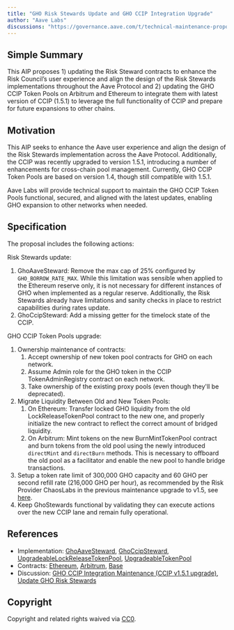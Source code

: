```yaml
---  
title: "GHO Risk Stewards Update and GHO CCIP Integration Upgrade"  
author: "Aave Labs"  
discussions: "https://governance.aave.com/t/technical-maintenance-proposals/15274/59"  
---
```


## Simple Summary  
This AIP proposes 1) updating the Risk Steward contracts to enhance the Risk Council’s user experience and align the design of the Risk Stewards implementations throughout the Aave Protocol and 2) updating the GHO CCIP Token Pools on Arbitrum and Ethereum to integrate them with latest version of CCIP (1.5.1) to leverage the full functionality of CCIP and prepare for future expansions to other chains.

## Motivation  
This AIP seeks to enhance the Aave user experience and align the design of the Risk Stewards implementation across the Aave Protocol. Additionally, the CCIP was recently upgraded to version 1.5.1, introducing a number of enhancements for cross-chain pool management. Currently, GHO CCIP Token Pools are based on version 1.4, though still compatible with 1.5.1.

Aave Labs will provide technical support to maintain the GHO CCIP Token Pools functional, secured, and aligned with the latest updates, enabling GHO expansion to other networks when needed.

## Specification  
The proposal includes the following actions:

Risk Stewards update:

1. GhoAaveSteward: Remove the max cap of 25% configured by `GHO_BORROW_RATE_MAX`. While this limitation was sensible when applied to the Ethereum reserve only, it is not necessary for different instances of GHO when implemented as a regular reserve. Additionally, the Risk Stewards already have limitations and sanity checks in place to restrict capabilities during rates update.   
2. GhoCcipSteward: Add a missing getter for the timelock state of the CCIP. 

GHO CCIP Token Pools upgrade:

1. Ownership maintenance of contracts:  
   1. Accept ownership of new token pool contracts for GHO on each network.  
   2. Assume Admin role for the GHO token in the CCIP TokenAdminRegistry contract on each network.  
   3. Take ownership of the existing proxy pools (even though they'll be deprecated).  
2. Migrate Liquidity Between Old and New Token Pools:  
   1. On Ethereum: Transfer locked GHO liquidity from the old LockReleaseTokenPool contract to the new one, and properly initialize the new contract to reflect the correct amount of bridged liquidity.  
   2. On Arbitrum: Mint tokens on the new BurnMintTokenPool contract and burn tokens from the old pool using the newly introduced `directMint` and `directBurn` methods. This is necessary to offboard the old pool as a facilitator and enable the new pool to handle bridge transactions.  
3. Setup a token rate limit of 300,000 GHO capacity and 60 GHO per second refill rate (216,000 GHO per hour), as recommended by the Risk Provider ChaosLabs in the previous maintenance upgrade to v1.5, see [here](https://governance.aave.com/t/technical-maintenance-proposals/15274/54).  
4. Keep GhoStewards functional by validating they can execute actions over the new CCIP lane and remain fully operational.

## References  
- Implementation: [GhoAaveSteward](https://github.com/aave/gho-core/blob/cf6ee42adc8b2e9ac8ffd1d70bd5b52f06e536b6/src/contracts/misc/GhoAaveSteward.sol), [GhoCcipSteward](https://github.com/aave/gho-core/blob/cf6ee42adc8b2e9ac8ffd1d70bd5b52f06e536b6/src/contracts/misc/GhoCcipSteward.sol), [UpgradeableLockReleaseTokenPool](https://github.com/aave/ccip/blob/d5c6cedde6fbca9890a92a55f2db80e94793d0ec/contracts/src/v0.8/ccip/pools/GHO/UpgradeableLockReleaseTokenPool.sol), [UpgradeableTokenPool](https://github.com/aave/ccip/blob/d5c6cedde6fbca9890a92a55f2db80e94793d0ec/contracts/src/v0.8/ccip/pools/GHO/UpgradeableTokenPool.sol)   
- Contracts: [Ethereum](https://etherscan.io/address/0x06179f7C1be40863405f374E7f5F8806c728660A), [Arbitrum](https://arbiscan.io/address/0xB94Ab28c6869466a46a42abA834ca2B3cECCA5eB), [Base](https://basescan.org/address/0x98217A06721Ebf727f2C8d9aD7718ec28b7aAe34)  
- Discussion: [GHO CCIP Integration Maintenance (CCIP v1.5.1 upgrade)](https://governance.aave.com/t/technical-maintenance-proposals/15274/59), [Update GHO Risk Stewards](https://governance.aave.com/t/technical-maintenance-proposals/15274/60)

## Copyright  
Copyright and related rights waived via [CC0](https://creativecommons.org/publicdomain/zero/1.0/).
